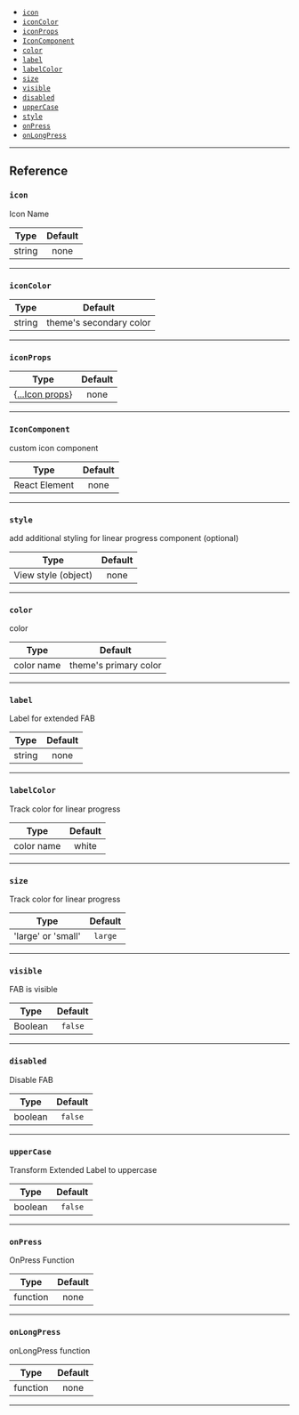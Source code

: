 - [`icon`](#icon)
- [`iconColor`](#iconColor)
- [`iconProps`](#iconProps)
- [`IconComponent`](#IconComponent)
- [`color`](#color)
- [`label`](#label)
- [`labelColor`](#labelColor)
- [`size`](#size)
- [`visible`](#visible)
- [`disabled`](#disabled)
- [`upperCase`](#upperCase)
- [`style`](#style)
- [`onPress`](#onPress)
- [`onLongPress`](#onLongPress)

---

## Reference

### `icon`

Icon Name

|  Type  | Default |
| :----: | :-----: |
| string |  none   |

---

### `iconColor`

|  Type  |         Default         |
| :----: | :---------------------: |
| string | theme's secondary color |

---

### `iconProps`

|               Type               | Default |
| :------------------------------: | :-----: |
| {[...Icon props](icon.md#props)} |  none   |

---

### `IconComponent`

custom icon component

|     Type      | Default |
| :-----------: | :-----: |
| React Element |  none   |

---

### `style`

add additional styling for linear progress component (optional)

|        Type         | Default |
| :-----------------: | :-----: |
| View style (object) |  none   |

---

### `color`

color

|    Type    |        Default        |
| :--------: | :-------------------: |
| color name | theme's primary color |

---

### `label`

Label for extended FAB

|  Type  | Default |
| :----: | :-----: |
| string |  none   |

---

### `labelColor`

Track color for linear progress

|    Type    | Default |
| :--------: | :-----: |
| color name |  white  |

---

### `size`

Track color for linear progress

|        Type        | Default |
| :----------------: | :-----: |
| 'large' or 'small' | `large` |

---

### `visible`

FAB is visible

|  Type   | Default |
| :-----: | :-----: |
| Boolean | `false` |

---

### `disabled`

Disable FAB

|  Type   | Default |
| :-----: | :-----: |
| boolean | `false` |

---

### `upperCase`

Transform Extended Label to uppercase

|  Type   | Default |
| :-----: | :-----: |
| boolean | `false` |

---

### `onPress`

OnPress Function

|   Type   | Default |
| :------: | :-----: |
| function |  none   |

---

### `onLongPress`

onLongPress function

|   Type   | Default |
| :------: | :-----: |
| function |  none   |

---
